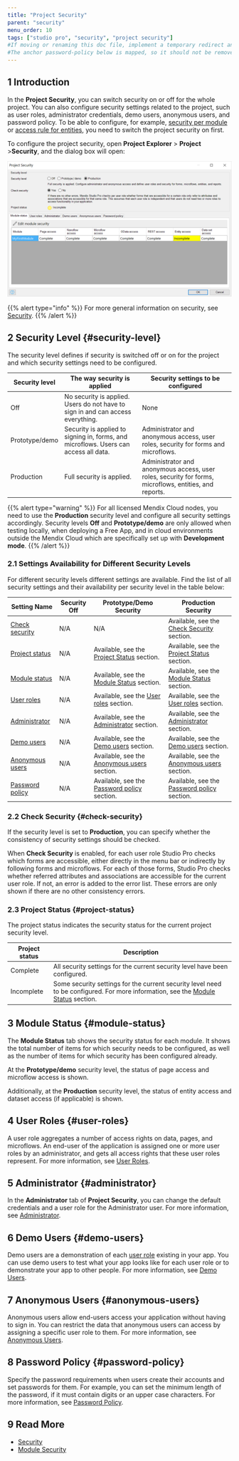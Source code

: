 ```yaml
---
title: "Project Security"
parent: "security"
menu_order: 10
tags: ["studio pro", "security", "project security"]
#If moving or renaming this doc file, implement a temporary redirect and let the respective team know they should update the URL in the product. See Mapping to Products for more details.
#The anchor password-policy below is mapped, so it should not be removed or changed
---
```


## 1 Introduction

In the **Project Security**, you can switch security on or off for the whole project. You can also configure security settings related to the project, such as user roles, administrator credentials, demo users, anonymous users, and password policy. To be able to configure, for example, [security per module](module-security) or [access rule for entities](access-rules), you need to switch the project security on first. 

To configure the project security, open **Project Explorer** > **Project** >**Security**, and the dialog box will open:

![](attachments/project-security/project-security-dialog.png)

{{% alert type="info" %}}
For more general information on security, see [Security](security).
{{% /alert %}}

## 2 Security Level {#security-level}

The security level defines if security is switched off or on for the project and which security settings need to be configured.

| Security level | The way security is applied | Security settings to be configured |
| --- | --- | --- |
| Off | No security is applied. Users do not have to sign in and can access everything. | None |
| Prototype/demo | Security is applied to signing in, forms, and microflows. Users can access all data. | Administrator and anonymous access, user roles, security for forms and microflows. |
| Production | Full security is applied. | Administrator and anonymous access, user roles, security for forms, microflows, entities, and reports. |

{{% alert type="warning" %}}
For all licensed Mendix Cloud nodes, you need to use the **Production** security level and configure all security settings accordingly. Security levels **Off** and **Prototype/demo** are only allowed when testing locally, when deploying a Free App, and in cloud environments outside the Mendix Cloud which are specifically set up with **Development mode**. 
{{% /alert %}}

### 2.1 Settings Availability for Different Security Levels

For different security levels different settings are available. Find the list of all security settings and their availability per security level in the table below: 

| Setting Name                        | Security Off | Prototype/Demo Security                                      | Production Security                                          |
| ----------------------------------- | ------------ | ------------------------------------------------------------ | ------------------------------------------------------------ |
| [Check security](#check-security)   | N/A          | N/A                                                          | Available, see the [Check Security](#check-security) section. |
| [Project status](#project-status)   | N/A          | Available, see the [Project Status](#project-status) section. | Available, see the [Project Status](#project-status) section. |
| [Module status](#module-status)     | N/A          | Available, see the [Module Status](#module-status) section.  | Available, see the [Module Status](#module-status) section.  |
| [User roles](#user-roles)           | N/A          | Available, see the [User roles](#user-roles) section.        | Available, see the [User roles](#user-roles) section.        |
| [Administrator](#administrator)     | N/A          | Available, see the [Administrator](#administrator) section.  | Available, see the [Administrator](#administrator) section.  |
| [Demo users](#demo-users)           | N/A          | Available, see the [Demo users](#demo-users) section.        | Available, see the [Demo users](#demo-users) section.        |
| [Anonymous users](#anonymous-users) | N/A          | Available, see the [Anonymous users](#anonymous-users) section. | Available, see the [Anonymous users](#anonymous-users) section. |
| [Password policy](#password-policy) | N/A          | Available, see the [Password policy](#password-policy) section. | Available, see the [Password policy](#password-policy) section. |

### 2.2 Check Security {#check-security}

If the security level is set to **Production**, you can specify whether the consistency of security settings should be checked. 

When **Check Security** is enabled, for each user role Studio Pro checks which forms are accessible, either directly in the menu bar or indirectly by following forms and microflows. For each of those forms, Studio Pro checks whether referred attributes and associations are accessible for the current user role. If not, an error is added to the error list. These errors are only shown if there are no other consistency errors.

### 2.3 Project Status {#project-status}

The project status indicates the security status for the current project security level.

| Project status | Description |
| --- | --- |
| Complete | All security settings for the current security level have been configured. |
| Incomplete | Some security settings for the current security level need to be configured. For more information, see the [Module Status](#module-status) section. |

## 3 Module Status {#module-status}

The **Module Status** tab shows the security status for each module. It shows the total number of items for which security needs to be configured, as well as the number of items for which security has been configured already. 

At the **Prototype/demo** security level, the status of page access and microflow access is shown.

Additionally, at the **Production** security level, the status of entity access and dataset access (if applicable) is shown.

## 4 User Roles {#user-roles}

A user role aggregates a number of access rights on data, pages, and microflows. An end-user of the application is assigned one or more user roles by an administrator, and gets all access rights that these user roles represent. For more information, see [User Roles](user-roles).

## 5 Administrator {#administrator}

In the **Administrator** tab of **Project Security**, you can change the default credentials and a user role for the Administrator user. For more information, see [Administrator](administrator). 

## 6 Demo Users {#demo-users}

Demo users are a demonstration of each [user role](user-roles) existing in your app. You can use demo users to test what your app looks like for each user role or to demonstrate your app to other people. For more information, see [Demo Users](demo-users). 

## 7 Anonymous Users {#anonymous-users}

Anonymous users allow end-users access your application without having to sign in. You can restrict the data that anonymous users can access by assigning a specific user role to them. For more information, see [Anonymous Users](anonymous-users).

## 8 Password Policy {#password-policy}

Specify the password requirements when users create their accounts and set passwords for them. For example, you can set the minimum length of the password, if it must contain digits or an upper case characters. For more information, see [Password Policy](password-policy). 

## 9 Read More

* [Security](security)
* [Module Security](module-security)